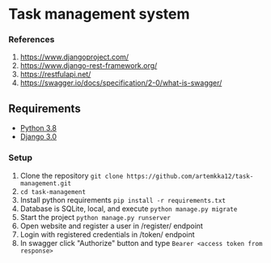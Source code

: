 ﻿# Task management system

### References

1. https://www.djangoproject.com/
2. https://www.django-rest-framework.org/
3. https://restfulapi.net/
4. https://swagger.io/docs/specification/2-0/what-is-swagger/

## Requirements
* [Python 3.8](https://docs.python.org/3.8)
* [Django 3.0](https://docs.djangoproject.com/en/3.0)

### Setup
1. Clone the repository ```git clone https://github.com/artemkka12/task-management.git```
2. ```cd task-management```
3. Install python requirements ```pip install -r requirements.txt```
4. Database is SQLite, local, and execute ```python manage.py migrate```
5. Start the project ```python manage.py runserver```
6. Open website and register a user in /register/ endpoint
7. Login with registered credentials in /token/ endpoint
8. In swagger click "Authorize" button and type ```Bearer <access token from response>```
